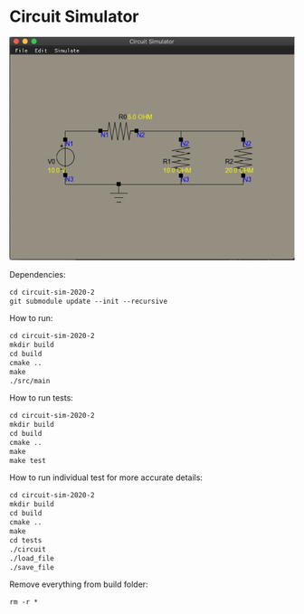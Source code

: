 <!---
# Sample README file for C++ programming project

This is an initial git repository for your programming project.
It contains an initial directory structure that we wish you could
use as follows:

  * `plan/` -- Your project plan should be put here. You may use different sources,
    but we hope to get the plan **also as a pdf file**.

  * `doc/` -- The documentation sources related to your project should be put here.
    You may use different tools for documentation (e.g. latex),
    but we hope to get the final version of the document
    **also as pdf file**.

  * `src/` -- Here are the C++ source files. You can have subfolders as needed.

  * `README.md` -- This file. You should modify it to represent
    your project.

You may also add other new directories as needed, for example
for testing tools.
!--->

# Circuit Simulator

![preview](images/preview.png)

Dependencies:

```
cd circuit-sim-2020-2
git submodule update --init --recursive
```

How to run:

```
cd circuit-sim-2020-2
mkdir build
cd build
cmake ..
make
./src/main
```

How to run tests:

```
cd circuit-sim-2020-2
mkdir build
cd build
cmake ..
make
make test
```

How to run individual test for more accurate details:

```
cd circuit-sim-2020-2
mkdir build
cd build
cmake ..
make
cd tests
./circuit
./load_file
./save_file
```

Remove everything from build folder:

```
rm -r *
```
